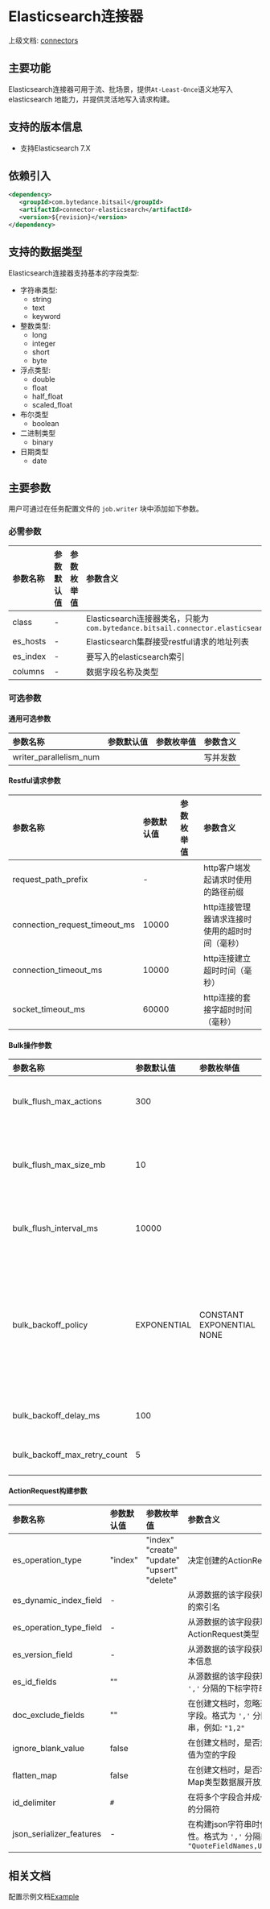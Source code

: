 # Elasticsearch连接器

上级文档: [connectors](../README.md)


## 主要功能

Elasticsearch连接器可用于流、批场景，提供`At-Least-Once`语义地写入elasticsearch 地能力，并提供灵活地写入请求构建。

## 支持的版本信息
 - 支持Elasticsearch 7.X

## 依赖引入

```xml
<dependency>
   <groupId>com.bytedance.bitsail</groupId>
   <artifactId>connector-elasticsearch</artifactId>
   <version>${revision}</version>
</dependency>
```

## 支持的数据类型

Elasticsearch连接器支持基本的字段类型:

 - 字符串类型:
    - string
    - text
    - keyword
 - 整数类型:
    - long
    - integer
    - short
    - byte
 - 浮点类型:
    - double
    - float
    - half_float
    - scaled_float
 - 布尔类型
    - boolean
 - 二进制类型
    - binary
 - 日期类型
    - date

## 主要参数

用户可通过在任务配置文件的 `job.writer` 块中添加如下参数。

### 必需参数

| 参数名称     | 参数默认值 | 参数枚举值 | 参数含义                                                                                                    |
|:---------|:------|:------|:--------------------------------------------------------------------------------------------------------|
| class    | -     |       | Elasticsearch连接器类名，只能为`com.bytedance.bitsail.connector.elasticsearch.sink.ElasticsearchSink` |
| es_hosts | -     |       | Elasticsearch集群接受restful请求的地址列表                                                                         |
| es_index | -     |       | 要写入的elasticsearch索引                                                                                     |
| columns  | -     |       | 数据字段名称及类型                                                                                               |


### 可选参数

#### 通用可选参数
| 参数名称                   | 参数默认值 | 参数枚举值 | 参数含义 |
|:-----------------------|:------|:------|:-----|
| writer_parallelism_num |       |       | 写并发数 |

#### Restful请求参数
| 参数名称                          | 参数默认值 | 参数枚举值 | 参数含义                      |
|:------------------------------|:------|:------|:--------------------------|
| request_path_prefix           | -     |       | http客户端发起请求时使用的路径前缀       |
| connection_request_timeout_ms | 10000 |       | http连接管理器请求连接时使用的超时时间（毫秒） |
| connection_timeout_ms         | 10000 |       | http连接建立超时时间（毫秒）          |
| socket_timeout_ms             | 60000 |       | http连接的套接字超时时间（毫秒）        |

#### Bulk操作参数

| 参数名称                         | 参数默认值       | 参数枚举值                           | 参数含义                                                                                   |
|:-----------------------------|:------------|:--------------------------------|:---------------------------------------------------------------------------------------|
| bulk_flush_max_actions       | 300         |                                 | request数量到达多少时，执行一次bulk操作                                                              |
| bulk_flush_max_size_mb       | 10          |                                 | 请求数据大小（单位MB）到达多少时，执行一次bulk操作                                                           |
| bulk_flush_interval_ms       | 10000       |                                 | 每隔多久执行一次bulk操作（单位ms）                                                                   |
| bulk_backoff_policy          | EXPONENTIAL | CONSTANT<br>EXPONENTIAL<br>NONE | bulk操作失败时的重试策略:<br>1. `CONSTANT`: 固定延迟重试<br>2. `EXPONENTAIL`: 指数回退重试<br>3. `NONE`: 不重试 |
| bulk_backoff_delay_ms        | 100         |                                 | bulk操作的失败重试延迟，单位ms                                                                     |
| bulk_backoff_max_retry_count | 5           |                                 | bulk操作的失败最大重试次数                                                                        |

#### ActionRequest构建参数

| 参数名称                     | 参数默认值   | 参数枚举值                                                   | 参数含义                                                                          |
|:-------------------------|:--------|:--------------------------------------------------------|:------------------------------------------------------------------------------|
| es_operation_type        | "index" | "index"<br>"create"<br>"update"<br>"upsert"<br>"delete" | 决定创建的ActionRequest类型                                                          |
| es_dynamic_index_field   | -       |                                                         | 从源数据的该字段获取这条数据插入的索引名                                                          |
| es_operation_type_field  | -       |                                                         | 从源数据的该字段获取这条数据的ActionRequest类型                                                |
| es_version_field         | -       |                                                         | 从源数据的该字段获取这条数据的版本信息                                                           |
| es_id_fields             | ""      |                                                         | 从源数据的该字段获取文档id。格式为 `','` 分隔的下标字符串，例如: `"1,2"`                                 |
| doc_exclude_fields       | ""      |                                                         | 在创建文档时，忽略这些下标所在的字段。格式为 `','` 分隔的下标字符串，例如: `"1,2"`                             |
| ignore_blank_value       | false   |                                                         | 在创建文档时，是否忽略源数据中的值为空的字段                                                        |
| flatten_map              | false   |                                                         | 在创建文档时，是否将数据源中的Map类型数据展开放入文档                                                  |
| id_delimiter             | `#`     |                                                         | 在将多个字段合并成一个文档id时使用的分隔符                                                        |
| json_serializer_features | -       |                                                         | 在构建json字符串时使用的Json特性。格式为 `','` 分隔的字符串，例如: `"QuoteFieldNames,UseSingleQuotes"` |


## 相关文档

配置示例文档[Example](./elasticsearch-example.md)

